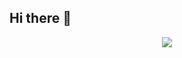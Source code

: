 ## Hi there 👋 

<!--
My name is Barry and I will be starting my Masters @MIT. My Github repo will contain all the exciting projects I have worked on. 

- 🔭 I’m currently working on RAG Agent
- 🌱 I’m currently learning Large Language Models and Quant
- 💬 Feel free to reach out to me for any inquries about my project
- 📫 How to reach me: You can reach out to me by email barryl09 at MIT dot edu
- 😄 Pronouns: He/Him/His
- ⚡ Fun fact: A fun fact that I am a passionate gamer I am a Master tier player at League.
-->

<p align = "center">
  <img src = "https://github-readme-stats.vercel.app/api/top-langs/?username=WeienLi&layout=compact&theme=swift">
</p>

